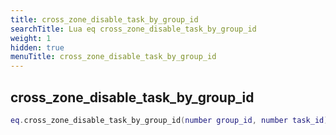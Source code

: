 ```yaml
---
title: cross_zone_disable_task_by_group_id
searchTitle: Lua eq cross_zone_disable_task_by_group_id
weight: 1
hidden: true
menuTitle: cross_zone_disable_task_by_group_id
---
```

## cross_zone_disable_task_by_group_id
```lua
eq.cross_zone_disable_task_by_group_id(number group_id, number task_id) -- void
```